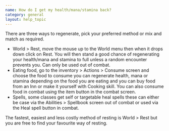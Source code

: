 ```yaml
---
name: How do I get my health/mana/stamina back?
category: general
layout: help_topic
---
```

There are three ways to regenerate, pick your preferred method or mix and match as required.

*   World > Rest, move the mouse up to the World menu then when it drops down click on Rest. You will then stand a good chance of regenerating your health/mana and stamina to full unless a random encounter prevents you. Can only be used out of combat.
*   Eating food, go to the inventory > Actions > Consume screen and choose the food to consume you can regenerate health, mana or stamina depending on the food you are eating and you can buy food from an Inn or make it yourself with Cooking skill. You can also consume food in combat using the item button in the combat screen.
*   Spells, some classes get self or targetable heal spells these can either be case via the Abilities > Spellbook screen out of combat or used via the Heal spell button in combat.

The fastest, easiest and less costly method of resting is World > Rest but you are free to find your favourite way of resting.